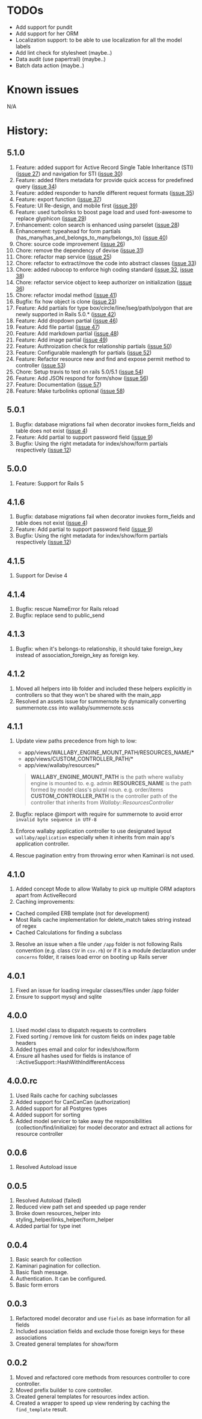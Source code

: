 # TODOs

- Add support for pundit
- Add support for her ORM
- Localization support: to be able to use localization for all the model labels
- Add lint check for stylesheet (maybe..)
- Data audit (use papertrail) (maybe..)
- Batch data action (maybe..)

# Known issues

N/A

# History:

## 5.1.0

1. Feature: added support for Active Record Single Table Inheritance (STI) ([issue 27](#27)) and navigation for STI ([issue 30](#30))
2. Feature: added filters metadata for provide quick access for predefined query ([issue 34](#34))
3. Feature: added responder to handle different request formats ([issue 35](#35))
4. Feature: export function ([issue 37](#37))
5. Feature: UI Re-design, and mobile first ([issue 39](#39))
6. Feature: used turbolinks to boost page load and used font-awesome to replace glyphicon ([issue 29](#29))
7. Enhancement: colon search is enhanced using parselet ([issue 28](#28))
8. Enhancement: typeahead for form partials (has\_many/has\_and\_belongs\_to\_many/belongs\_to) ([issue 40](#40))
9. Chore: source code improvement ([issue 26](#26))
10. Chore: remove the dependency of devise ([issue 31](#31))
11. Chore: refactor map service ([issue 25](#25))
12. Chore: refactor to extract/move the code into abstract classes ([issue 33](#33))
13. Chore: added rubocop to enforce high coding standard ([issue 32](#32), [issue 38](#38))
14. Chore: refactor service object to keep authorizer on initialization ([issue 36](#36))
15. Chore: refactor imodal method ([issue 41](#41))
16. Bugfix: fix how object is clone ([issue 23](#23))
17. Feature: Add partials for type box/circle/line/lseg/path/polygon that are newly supported in Rails 5.0.* ([issue 42](#42))
18. Feature: Add dropdown partial ([issue 46](#46))
19. Feature: Add file partial ([issue 47](#47))
20. Feature: Add markdown partial ([issue 48](#48))
21. Feature: Add image partial ([issue 49](#49))
22. Feature: Authroization check for relationship partials ([issue 50](#50))
23. Feature: Configurable maxlength for partials ([issue 52](#52))
24. Feature: Refactor resource new and find and expose permit method to controller ([issue 53](#53))
25. Chore: Setup travis to test on rails 5.0/5.1 ([issue 54](#54))
26. Feature: Add JSON respond for form/show ([issue 56](#56))
27. Feature: Documentation ([issue 57](#57))
28. Feature: Make turbolinks optional ([issue 58](#58))

## 5.0.1

1. Bugfix: database migrations fail when decorator invokes form_fields and table does not exist ([issue 4](#4))
2. Feature: Add partial to support password field ([issue 9](#9))
3. Bugfix: Using the right metadata for index/show/form partials respectively ([issue 12](#12))

## 5.0.0

1. Feature: Support for Rails 5

## 4.1.6

1. Bugfix: database migrations fail when decorator invokes form_fields and table does not exist ([issue 4](#4))
2. Feature: Add partial to support password field ([issue 9](#9))
3. Bugfix: Using the right metadata for index/show/form partials respectively ([issue 12](#12))

## 4.1.5

1. Support for Devise 4

## 4.1.4

1. Bugfix: rescue NameError for Rails reload
2. Bugfix: replace send to public_send

## 4.1.3

1. Bugfix: when it's belongs-to relationship, it should take foreign_key instead of association_foreign_key as foreign key.

## 4.1.2

1. Moved all helpers into lib folder and included these helpers explicitly in controllers so that they won't be shared with the main_app
2. Resolved an assets issue for summernote by dynamically converting summernote.css into wallaby/summernote.scss

## 4.1.1

1. Update view paths precedence from high to low:

    - app/views/WALLABY_ENGINE_MOUNT_PATH/RESOURCES_NAME/*
    - app/views/CUSTOM_CONTROLLER_PATH/*
    - app/view/wallaby/resources/*

    > **WALLABY_ENGINE_MOUNT_PATH** is the path where wallaby engine is mounted to. e.g. admin
    > **RESOURCES_NAME** is the path formed by model class's plural noun. e.g. order/items
    > **CUSTOM_CONTROLLER_PATH** is the controller path of the controller that inherits from *Wallaby::ResourcesController*


2. Bugfix: replace @import with require for summernote to avoid error `invalid byte sequence in UTF-8`
3. Enforce wallaby application controller to use designated layout `wallaby/application` especially when it inherits from main app's application controller.
4. Rescue pagination entry from throwing error when Kaminari is not used.

## 4.1.0

1. Added concept Mode to allow Wallaby to pick up multiple ORM adaptors apart from ActiveRecord
2. Caching improvements:
- Cached compiled ERB template (not for development)
- Most Rails cache implementation for delete_match takes string instead of regex
- Cached Calculations for finding a subclass
3. Resolve an issue when a file under `/app` folder is not following Rails convention (e.g. class `CSV` in `csv.rb`) or if it is a module declaration under `concerns` folder, it raises load error on booting up Rails server

## 4.0.1

1. Fixed an issue for loading irregular classes/files under /app folder
2. Ensure to support mysql and sqlite

## 4.0.0

1. Used model class to dispatch requests to controllers
2. Fixed sorting / remove link for custom fields on index page table headers
3. Added types email and color for index/show/form
4. Ensure all hashes used for fields is instance of ::ActiveSupport::HashWithIndifferentAccess

## 4.0.0.rc

1. Used Rails cache for caching subclasses
2. Added support for CanCanCan (authorization)
3. Added support for all Postgres types
4. Added support for sorting
5. Added model servicer to take away the responsibilities (collection/find/initialize) for model decorator and extract all actions for resource controller

## 0.0.6

1. Resolved Autoload issue

## 0.0.5

1. Resolved Autoload (failed)
2. Reduced view path set and speeded up page render
3. Broke down resources_helper into styling_helper/links_helper/form_helper
4. Added partial for type inet

## 0.0.4

1. Basic search for collection
2. Kaminari pagination for collection.
3. Basic flash message.
4. Authentication. It can be configured.
5. Basic form errors

## 0.0.3

1. Refactored model decorator and use `fields` as base information for all fields
2. Included association fields and exclude those foreign keys for these associations
3. Created general templates for show/form

## 0.0.2

1. Moved and refactored core methods from resources controller to core controller.
2. Moved prefix builder to core controller.
2. Created general templates for resources index action.
3. Created a wrapper to speed up view rendering by caching the `find_template` result.
